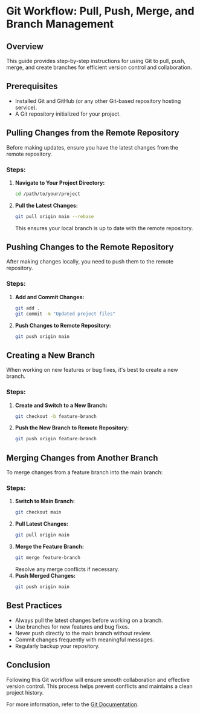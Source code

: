 # Git Workflow: Pull, Push, Merge, and Branch Management

## Overview
This guide provides step-by-step instructions for using Git to pull, push, merge, and create branches for efficient version control and collaboration.

## Prerequisites
- Installed Git and GitHub (or any other Git-based repository hosting service).
- A Git repository initialized for your project.

## Pulling Changes from the Remote Repository
Before making updates, ensure you have the latest changes from the remote repository.

### Steps:
1. **Navigate to Your Project Directory:**
   ```sh
   cd /path/to/your/project
   ```
2. **Pull the Latest Changes:**
   ```sh
   git pull origin main --rebase
   ```
   This ensures your local branch is up to date with the remote repository.

## Pushing Changes to the Remote Repository
After making changes locally, you need to push them to the remote repository.

### Steps:
1. **Add and Commit Changes:**
   ```sh
   git add .
   git commit -m "Updated project files"
   ```
2. **Push Changes to Remote Repository:**
   ```sh
   git push origin main
   ```

## Creating a New Branch
When working on new features or bug fixes, it's best to create a new branch.

### Steps:
1. **Create and Switch to a New Branch:**
   ```sh
   git checkout -b feature-branch
   ```
2. **Push the New Branch to Remote Repository:**
   ```sh
   git push origin feature-branch
   ```

## Merging Changes from Another Branch
To merge changes from a feature branch into the main branch:

### Steps:
1. **Switch to Main Branch:**
   ```sh
   git checkout main
   ```
2. **Pull Latest Changes:**
   ```sh
   git pull origin main
   ```
3. **Merge the Feature Branch:**
   ```sh
   git merge feature-branch
   ```
   Resolve any merge conflicts if necessary.
4. **Push Merged Changes:**
   ```sh
   git push origin main
   ```

## Best Practices
- Always pull the latest changes before working on a branch.
- Use branches for new features and bug fixes.
- Never push directly to the main branch without review.
- Commit changes frequently with meaningful messages.
- Regularly backup your repository.

## Conclusion
Following this Git workflow will ensure smooth collaboration and effective version control. This process helps prevent conflicts and maintains a clean project history.

For more information, refer to the [Git Documentation](https://git-scm.com/doc).

